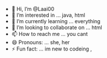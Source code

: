 - 👋 Hi, I’m @Laai00
- 👀 I’m interested in ... java, html
- 🌱 I’m currently learning ... everything 
- 💞️ I’m looking to collaborate on ... html
- 📫 How to reach me ... you cant 
- 😄 Pronouns: ... she,  her 
- ⚡ Fun fact: ... im new to codeing , 

<!---
Laai00/Laai00 is a ✨ special ✨ repository because its `README.md` (this file) appears on your GitHub profile.
You can click the Preview link to take a look at your changes.
--->
